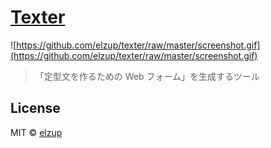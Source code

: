 # [Texter](https://texter.anozon.me)

![https://github.com/elzup/texter/raw/master/screenshot.gif](https://github.com/elzup/texter/raw/master/screenshot.gif)

> 「定型文を作るための Web フォーム」を生成するツール

## License

MIT © [elzup](http://elzup.com)
